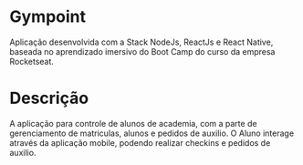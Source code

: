 # Gympoint

Aplicação desenvolvida com a Stack NodeJs, ReactJs e React Native, baseada no aprendizado imersivo do Boot Camp do curso da empresa Rocketseat.

# Descrição

A aplicação para controle de alunos de academia, com a parte de gerenciamento de matriculas, alunos e pedidos de auxilio.
O Aluno interage através da aplicação mobile, podendo realizar checkins e pedidos de auxilio.